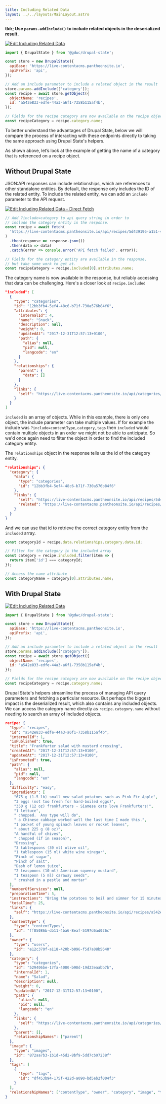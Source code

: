 ```yaml
---
title: Including Related Data
layout: ../../layouts/MainLayout.astro
---
```


**tldr; Use `params.addInclude()` to include related objects in the deserialized
result.**

[![Edit Including Related Data](https://codesandbox.io/static/img/play-codesandbox.svg)](https://codesandbox.io/s/including-related-data-quj2h?fontsize=14&hidenavigation=1&theme=dark)

```js
import { DrupalState } from '@gdwc/drupal-state';

const store = new DrupalState({
  apiBase: 'https://live-contentacms.pantheonsite.io',
  apiPrefix: 'api',
});

// Add an include parameter to include a related object in the result
store.params.addInclude(['category']);
const recipe = await store.getObject({
  objectName: 'recipes',
  id: 'a542e833-edfe-44a3-a6f1-7358b115af4b',
});

// Fields for the recipe category are now available on the recipe object.
const recipeCategory = recipe.category.name;
```

To better understand the advantages of Drupal State, below we will compare the
process of interacting with these endpoints directly to taking the same approach
using Drupal State's helpers.

As shown above, let’s look at the example of getting the name of a category that
is referenced on a recipe object.

## Without Drupal State

JSON:API responses can include relationships, which are references to other
standalone entities. By default, the response only includes the ID of the
related entity. To include the related entity, we can add an `include` parameter
to the API request.

[![Edit Including Related Data - Direct Fetch](https://codesandbox.io/static/img/play-codesandbox.svg)](https://codesandbox.io/s/including-related-data-direct-fetch-6yjfi?fontsize=14&hidenavigation=1&theme=dark)

```js
// Add ?include=category to api query string in order to
// include the category entity in the response.
const recipe = await fetch(
  'https://live-contentacms.pantheonsite.io/api/recipes/5d439196-a151-4a2a-95bd-08c2aef302ce?include=category'
)
  .then(response => response.json())
  .then(data => data)
  .catch(error => console.error('API fetch failed', error));

// Fields for the category entity are available in the response,
// but take some work to get at.
const recipeCategory = recipe.included[0].attributes.name;
```

The category name is now available in the response, but reliably accessing that
data can be challenging. Here's a closer look at `recipe.included`

```json
"included": [
  {
    "type": "categories",
    "id": "12bb3fb4-5ef4-48c6-b71f-730a576b84f6",
    "attributes": {
      "internalId": 4,
      "name": "Snack",
      "description": null,
      "weight": 0,
      "updatedAt": "2017-12-31T12:57:13+0100",
      "path": {
        "alias": null,
        "pid": null,
        "langcode": "en"
      }
    },
    "relationships": {
      "parent": {
        "data": []
      }
    },
    "links": {
      "self": "https://live-contentacms.pantheonsite.io/api/categories/12bb3fb4-5ef4-48c6-b71f-730a576b84f6"
    }
  }
]
```

`included` is an array of objects. While in this example, there is only one
object, the include parameter can take multiple values. If for example the
include was `?include=contentType,category,tags` then `included` would contain
multiple objects in an order we might not be able to anticipate. So we'd once
again need to filter the object in order to find the included category entity.

The `relationships` object in the response tells us the id of the category
entity.

```json
"relationships": {
  "category": {
    "data": {
      "type": "categories",
      "id": "12bb3fb4-5ef4-48c6-b71f-730a576b84f6"
    },
    "links": {
      "self": "https://live-contentacms.pantheonsite.io/api/recipes/5d439196-a151-4a2a-95bd-08c2aef302ce/relationships/category",
      "related": "https://live-contentacms.pantheonsite.io/api/recipes/5d439196-a151-4a2a-95bd-08c2aef302ce/category"
    }
  }
}
```

And we can use that id to retrieve the correct category entity from the
`included` array.

```js
const categoryId = recipe.data.relationships.category.data.id;

// Filter for the category in the included array
const category = recipe.included.filter(item => {
  return item['id'] === categoryId;
});

// Access the name attribute
const categoryName = category[0].attributes.name;
```

## With Drupal State

[![Edit Including Related Data](https://codesandbox.io/static/img/play-codesandbox.svg)](https://codesandbox.io/s/including-related-data-quj2h?fontsize=14&hidenavigation=1&theme=dark)

```js
import { DrupalState } from '@gdwc/drupal-state';

const store = new DrupalState({
  apiBase: 'https://live-contentacms.pantheonsite.io',
  apiPrefix: 'api',
});

// Add an include parameter to include a related object in the result
store.params.addInclude(['category']);
const recipe = await store.getObject({
  objectName: 'recipes',
  id: 'a542e833-edfe-44a3-a6f1-7358b115af4b',
});

// Fields for the recipe category are now available on the recipe object.
const recipeCategory = recipe.category.name;
```

Drupal State's helpers streamline the process of managing API query parameters
and fetching a particular resource. But perhaps the biggest impact is the
deserialized result, which also contains any included objects. We can access the
category name directly as `recipe.category.name` without needing to search an
array of included objects.

```json
recipe: {
  "type": "recipes",
  "id": "a542e833-edfe-44a3-a6f1-7358b115af4b",
  "internalId": 1,
  "isPublished": true,
  "title": "Frankfurter salad with mustard dressing",
  "createdAt": "2017-12-31T12:57:13+0100",
  "updatedAt": "2017-12-31T12:57:13+0100",
  "isPromoted": true,
  "path": {
    "alias": null,
    "pid": null,
    "langcode": "en"
  },
  "difficulty": "easy",
  "ingredients": [
    "675 g (1.5 lb) small new salad potatoes such as Pink Fir Apple",
    "3 eggs (not too fresh for hard-boiled eggs)",
    "350 g (12 oz) frankfurters - Siamese cats love Frankfurters!",
    "1 lettuce",
    " chopped.  Any type will do",
    " a Chinese cabbage worked well the last time I made this.",
    "1 packet of young spinach leaves or rocket leaves",
    " about 225 g (8 oz)",
    "A handful of chives",
    " chopped (if in season)",
    "Dressing",
    "3 tablespoons (30 ml) olive oil",
    "1 tablespoon (15 ml) white wine vinegar",
    "Pinch of sugar",
    "Pinch of salt",
    "Dash of lemon juice",
    "2 teaspoons (10 ml) American squeezy mustard",
    "1 teaspoon (5 ml) caraway seeds",
    " crushed in a pestle and mortar"
  ],
  "numberOfServices": null,
  "preparationTime": 5,
  "instructions": "Bring the potatoes to boil and simmer for 15 minutes in lightly salted water,Drain, cover and keep warm,Hard-boil the eggs for 12 minutes, refresh in cold water, peel and cut into quarters,With a very sharp knife, make a corkscrew shaped score around frankfurters from one end to the other,Bring to the boil and simmer for 5 minutes, drain and keep warm,Add the dressing ingredients to a bowl and whisk well until combined.  Alternatively use a salad shaker or a screw-topped jar,Mix half of the dressing with the spinach and lettuce leaves and the other half with the potatoes and the frankfurters,Divide the salad amongst 4 large plates and dress with the hard-boiled eggs,Season to taste and serve immediately",
  "totalTime": 25,
  "links": {
    "self": "https://live-contentacms.pantheonsite.io/api/recipes/a542e833-edfe-44a3-a6f1-7358b115af4b"
  },
  "contentType": {
    "type": "contentTypes",
    "id": "ff85086b-db11-4ba6-8eaf-5197d6ad026c"
  },
  "owner": {
    "type": "users",
    "id": "e12c370f-a118-420b-b096-f5d7a08b5640"
  },
  "category": {
    "type": "categories",
    "id": "529406be-17fa-4080-b98d-19d23eaabb7b",
    "internalId": 1,
    "name": "Salad",
    "description": null,
    "weight": 0,
    "updatedAt": "2017-12-31T12:57:13+0100",
    "path": {
      "alias": null,
      "pid": null,
      "langcode": "en"
    },
    "links": {
      "self": "https://live-contentacms.pantheonsite.io/api/categories/529406be-17fa-4080-b98d-19d23eaabb7b"
    },
    "parent": [],
    "relationshipNames": ["parent"]
  },
  "image": {
    "type": "images",
    "id": "872aa7b3-1b1d-45d2-8bf9-5dd7cb07238f"
  },
  "tags": [
    {
      "type": "tags",
      "id": "df453b94-175f-422d-a090-bd5eb2f004f3"
    }
  ],
  "relationshipNames": ["contentType", "owner", "category", "image", "tags"]
}
```
